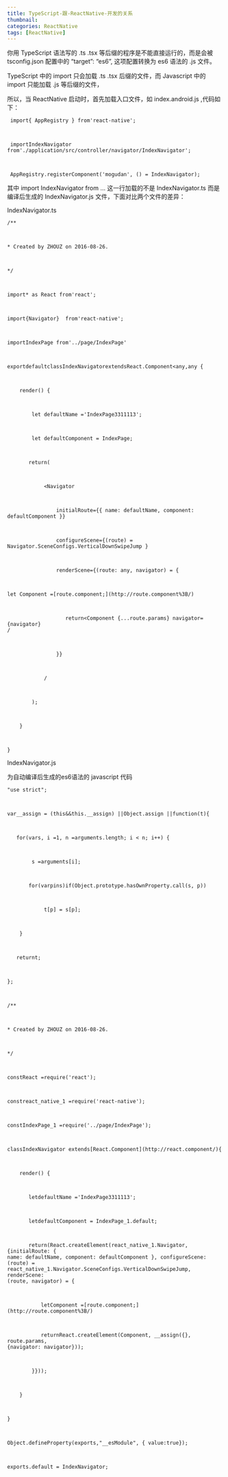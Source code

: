 ```yaml
---
title: TypeScript-跟-ReactNative-开发的关系
thumbnail: 
categories: ReactNative
tags: [ReactNative]
---
```


你用 TypeScript 语法写的 .ts .tsx 等后缀的程序是不能直接运行的，而是会被 tsconfig.json 配置中的 “target”:
“es6”, 这项配置转换为 es6 语法的 .js 文件。

TypeScript 中的 import 只会加载 .ts .tsx 后缀的文件，而 Javascript 中的 import 只能加载 .js
等后缀的文件，

所以，当 ReactNative 启动时，首先加载入口文件，如 index.android.js ,代码如下：

```
 import{ AppRegistry } from'react-native';



 importIndexNavigator
from'./application/src/controller/navigator/IndexNavigator';



 AppRegistry.registerComponent('mogudan', () = IndexNavigator);

```
其中 import IndexNavigator from … 这一行加载的不是 IndexNavigator.ts 而是编译后生成的
IndexNavigator.js 文件，下面对比两个文件的差异：

 IndexNavigator.ts



 ```
/**



 * Created by ZHOUZ on 2016-08-26.



 */



 import* as React from'react';



 import{Navigator}  from'react-native';



 importIndexPage from'../page/IndexPage'



 exportdefaultclassIndexNavigatorextendsReact.Component<any,any {



     render() {



         let defaultName ='IndexPage3311113';



         let defaultComponent = IndexPage;



        return(



             <Navigator



                 initialRoute={{ name: defaultName, component:
defaultComponent }}



                 configureScene={(route) =
Navigator.SceneConfigs.VerticalDownSwipeJump }



                 renderScene={(route: any, navigator) = {



 let Component =[route.component;](http://route.component%3B/)



                    return<Component {...route.params} navigator={navigator}
/



                 }}



             /



         );



     }



 }
```

IndexNavigator.js

为自动编译后生成的es6语法的 javascript 代码

 ```
"use strict";



 var__assign = (this&&this.__assign) ||Object.assign ||function(t){



    for(vars, i =1, n =arguments.length; i < n; i++) {



         s =arguments[i];



        for(varpins)if(Object.prototype.hasOwnProperty.call(s, p))



             t[p] = s[p];



     }



    returnt;



 };



 /**



 * Created by ZHOUZ on 2016-08-26.



 */



 constReact =require('react');



 constreact_native_1 =require('react-native');



 constIndexPage_1 =require('../page/IndexPage');



 classIndexNavigator extends[React.Component](http://react.component/){



     render() {



        letdefaultName ='IndexPage3311113';



        letdefaultComponent = IndexPage_1.default;



        return(React.createElement(react_native_1.Navigator, {initialRoute: {
name: defaultName, component: defaultComponent }, configureScene: (route) =
react_native_1.Navigator.SceneConfigs.VerticalDownSwipeJump, renderScene:
(route, navigator) = {



            letComponent =[route.component;](http://route.component%3B/)



            returnReact.createElement(Component, __assign({}, route.params,
{navigator: navigator}));



         }}));



     }



 }



 Object.defineProperty(exports,"__esModule", { value:true});



 exports.default = IndexNavigator;
```

